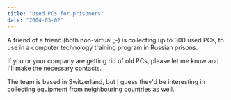 ```yaml
---
title: "Used PCs for prisoners"
date: "2004-03-02"
---
```


A friend of a friend (both non-virtual ;-) is collecting up to 300 used PCs, to use in a computer technology training program in Russian prisons.

If you or your company are getting rid of old PCs, please let me know and I'll make the necessary contacts.

The team is based in Switzerland, but I guess they'd be interesting in collecting equipment from neighbouring countries as well.
